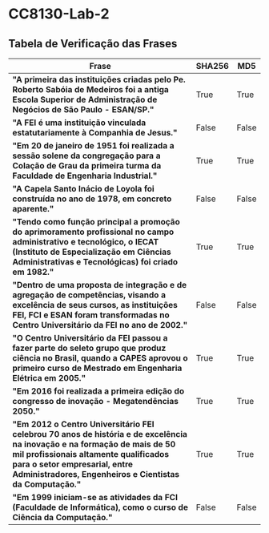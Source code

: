 # CC8130-Lab-2

## Tabela de Verificação das Frases

| Frase                                                                                                                                                                                                                                                     | SHA256 | MD5   |
|-----------------------------------------------------------------------------------------------------------------------------------------------------------------------------------------------------------------------------------------------------------|--------|-------|
| **"A primeira das instituições criadas pelo Pe. Roberto Sabóia de Medeiros foi a antiga Escola Superior de Administração de Negócios de São Paulo - ESAN/SP."**                                                                                                 | True   | True  |
| **"A FEI é uma instituição vinculada estatutariamente à Companhia de Jesus."**                                                                                                                                                                               | False  | False |
| **"Em 20 de janeiro de 1951 foi realizada a sessão solene da congregação para a Colação de Grau da primeira turma da Faculdade de Engenharia Industrial."**                                                                                                   | True   | True  |
| **"A Capela Santo Inácio de Loyola foi construída no ano de 1978, em concreto aparente."**                                                                                                                                                                       | False  | False |
| **"Tendo como função principal a promoção do aprimoramento profissional no campo administrativo e tecnológico, o IECAT (Instituto de Especialização em Ciências Administrativas e Tecnológicas) foi criado em 1982."**                                      | True   | True  |
| **"Dentro de uma proposta de integração e de agregação de competências, visando a excelência de seus cursos, as instituições FEI, FCI e ESAN foram transformadas no Centro Universitário da FEI no ano de 2002."**                                           | False  | False |
| **"O Centro Universitário da FEI passou a fazer parte do seleto grupo que produz ciência no Brasil, quando a CAPES aprovou o primeiro curso de Mestrado em Engenharia Elétrica em 2005."**                                                                   | True   | True  |
| **"Em 2016 foi realizada a primeira edição do congresso de inovação - Megatendências 2050."**                                                                                                                                                                      | True   | True  |
| **"Em 2012 o Centro Universitário FEI celebrou 70 anos de história e de excelência na inovação e na formação de mais de 50 mil profissionais altamente qualificados para o setor empresarial, entre Administradores, Engenheiros e Cientistas da Computação."** | True   | True  |
| **"Em 1999 iniciam-se as atividades da FCI (Faculdade de Informática), como o curso de Ciência da Computação."**                                                                                                                                            | False  | False |
